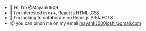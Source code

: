 - 👋 Hi, I’m @Mayank1909
- 👀 I’m interested in c++, React js HTML ,CSS
- 💞️ I’m looking to collaborate on  React js PROJECTS
- 📫 you can pinch me on my email mayank2000joshi@gmail.com

<!---
Mayank1909/Mayank1909 is a ✨ special ✨ repository because its `README.md` (this file) appears on your GitHub profile.
You can click the Preview link to take a look at your changes.
--->
